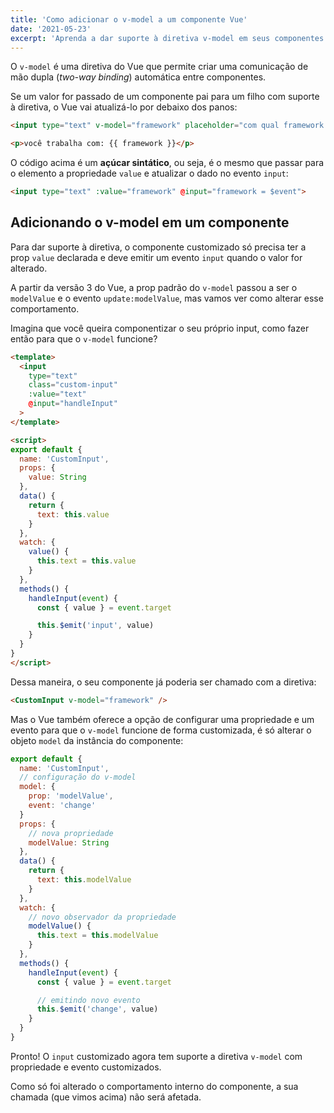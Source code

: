 ```yaml
---
title: 'Como adicionar o v-model a um componente Vue'
date: '2021-05-23'
excerpt: 'Aprenda a dar suporte à diretiva v-model em seus componentes.'
---
```


O `v-model` é uma diretiva do Vue que permite criar uma comunicação de mão dupla (*two-way binding*) automática entre componentes.

Se um valor for passado de um componente pai para um filho com suporte à diretiva, o Vue vai atualizá-lo por debaixo dos panos:

```html
<input type="text" v-model="framework" placeholder="com qual framework você trabalha?">

<p>você trabalha com: {{ framework }}</p>
```

O código acima é um **açúcar sintático**, ou seja, é o mesmo que passar para o elemento a propriedade `value` e atualizar o dado no evento `input`:

```html
<input type="text" :value="framework" @input="framework = $event">
```

## Adicionando o v-model em um componente

Para dar suporte à diretiva, o componente customizado só precisa ter a prop `value` declarada e deve emitir um evento `input` quando o valor for alterado.

A partir da versão 3 do Vue, a prop padrão do `v-model` passou a ser o `modelValue` e o evento `update:modelValue`, mas vamos ver como alterar esse comportamento.

Imagina que você queira componentizar o seu próprio input, como fazer então para que o `v-model` funcione?

```html
<template>
  <input
    type="text"
    class="custom-input"
    :value="text"
    @input="handleInput"
  >
</template>

<script>
export default {
  name: 'CustomInput',
  props: {
    value: String
  },
  data() {
    return {
      text: this.value
    }
  },
  watch: {
    value() {
      this.text = this.value
    }
  },
  methods() {
    handleInput(event) {
      const { value } = event.target

      this.$emit('input', value)
    }
  }
}
</script>
```

Dessa maneira, o seu componente já poderia ser chamado com a diretiva:

```html
<CustomInput v-model="framework" />
```

Mas o Vue também oferece a opção de configurar uma propriedade e um evento para que o `v-model` funcione de forma customizada, é só alterar o objeto `model` da instância do componente:

```javascript
export default {
  name: 'CustomInput',
  // configuração do v-model
  model: {
    prop: 'modelValue',
    event: 'change'
  }
  props: {
    // nova propriedade
    modelValue: String
  },
  data() {
    return {
      text: this.modelValue
    }
  },
  watch: {
    // novo observador da propriedade
    modelValue() {
      this.text = this.modelValue
    }
  },
  methods() {
    handleInput(event) {
      const { value } = event.target

      // emitindo novo evento
      this.$emit('change', value)
    }
  }
}
```

Pronto! O `input` customizado agora tem suporte a diretiva `v-model` com propriedade e evento customizados.

Como só foi alterado o comportamento interno do componente, a sua chamada (que vimos acima) não será afetada.
